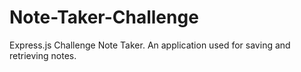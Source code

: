 # Note-Taker-Challenge
Express.js Challenge Note Taker. An application used for saving and retrieving notes.
